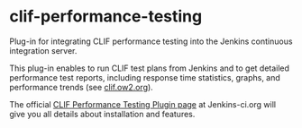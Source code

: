 clif-performance-testing
========================

Plug-in for integrating CLIF performance testing into the Jenkins continuous integration server.

This plug-in enables to run CLIF test plans from Jenkins and to get detailed performance test reports, including response time statistics, graphs, and performance trends (see [clif.ow2.org](http://clif.ow2.org)).

The official [CLIF Performance Testing Plugin page](https://wiki.jenkins-ci.org/display/JENKINS/CLIF+Performance+Testing+Plugin) at Jenkins-ci.org will give you all details about installation and features.
